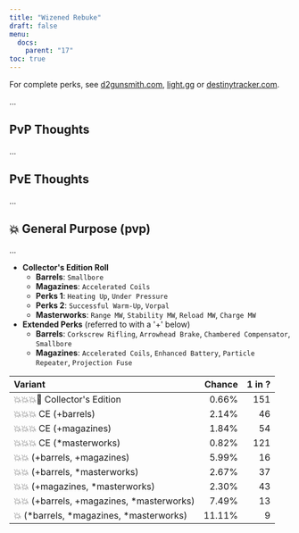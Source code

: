```yaml
---
title: "Wizened Rebuke"
draft: false
menu:
  docs:
    parent: "17"
toc: true
---
```


For complete perks, see [d2gunsmith.com](https://d2gunsmith.com/w/1999697514), [light.gg](https://www.light.gg/db/items/1999697514) or [destinytracker.com](https://destinytracker.com/destiny-2/db/items/1999697514).

...

## PvP Thoughts

...

## PvE Thoughts

...

## 💥 General Purpose (pvp)

...

* **Collector's Edition Roll**
  * **Barrels**: `Smallbore`
  * **Magazines**: `Accelerated Coils`
  * **Perks 1**: `Heating Up`, `Under Pressure`
  * **Perks 2**: `Successful Warm-Up`, `Vorpal`
  * **Masterworks**: `Range MW`, `Stability MW`, `Reload MW`, `Charge MW`
* **Extended Perks** (referred to with a '+' below)
  * **Barrels**: `Corkscrew Rifling`, `Arrowhead Brake`, `Chambered Compensator`, `Smallbore`
  * **Magazines**: `Accelerated Coils`, `Enhanced Battery`, `Particle Repeater`, `Projection Fuse`

| Variant | Chance | 1 in ? |
|:-|-:|-:|
| 💥💥💥🌟 Collector's Edition | 0.66% | 151 |
| 💥💥💥 CE (+barrels) | 2.14% | 46 |
| 💥💥💥 CE (+magazines) | 1.84% | 54 |
| 💥💥💥 CE (*masterworks) | 0.82% | 121 |
| 💥💥 (+barrels, +magazines) | 5.99% | 16 |
| 💥💥 (+barrels, *masterworks) | 2.67% | 37 |
| 💥💥 (+magazines, *masterworks) | 2.30% | 43 |
| 💥💥 (+barrels, +magazines, *masterworks) | 7.49% | 13 |
| 💥 (*barrels, *magazines, *masterworks) | 11.11% | 9 |
